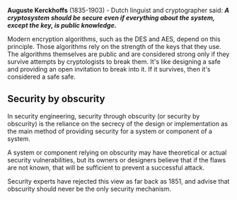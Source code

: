 **Auguste Kerckhoffs** (1835-1903) - Dutch linguist and cryptographer said: 
***A cryptosystem should be secure even if everything about the system, except the key, is public knowledge.***

Modern encryption algorithms, such as the DES and AES, depend on this principle. Those algorithms rely on the strength of the keys that they use. The algorithms themselves are public and are considered strong only if they survive attempts by cryptologists to break them. It's like designing a safe and providing an open invitation to break into it. If it survives, then it's considered a safe safe.

## Security by obscurity
In security engineering, security through obscurity (or security by obscurity) is the reliance on the secrecy of the design or implementation as the main method of providing security for a system or component of a system. 

A system or component relying on obscurity may have theoretical or actual security vulnerabilities, but its owners or designers believe that if the flaws are not known, that will be sufficient to prevent a successful attack. 

Security experts have rejected this view as far back as 1851, and advise that obscurity should never be the only security mechanism.
